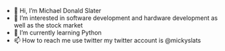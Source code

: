 - 👋 Hi, I’m Michael Donald Slater
- 👀 I’m interested in software development and hardware development as well as the stock market 
- 🌱 I’m currently learning Python
- 📫 How to reach me use twitter my twitter account is @mickyslats
